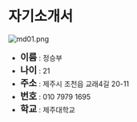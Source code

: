 <h1>자기소개서</h1>


![md01.png](C:\Users\Administrator\Desktop\opensource-class\github2016\md01.png)

<ul>
<li><b> <font size="4">이름</b></font> : 정승부
	    
<li><b> <font size="4">나이</b></font> : 21
		    
<li><b> <font size="4">주소</b></font> : 제주시 조천읍 교래4길 20-11
			    
<li><b> <font size="4">번호</b></font> : 010 7979 1695 
				    
<li><b> <font size="4">학교</b></font> : 제주대학교
					    	

</ul>



